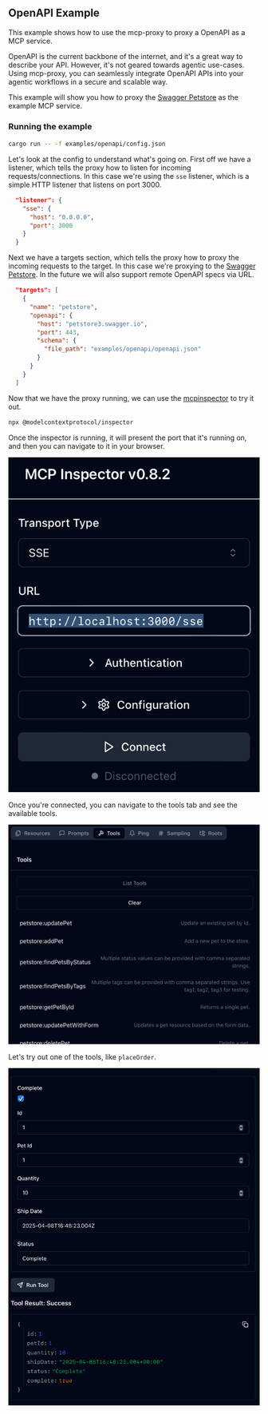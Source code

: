 ## OpenAPI Example

This example shows how to use the mcp-proxy to proxy a OpenAPI as a MCP service.

OpenAPI is the current backbone of the internet, and it's a great way to describe your API. However, it's not geared towards agentic use-cases. Using mcp-proxy, you can seamlessly integrate OpenAPI APIs into your agentic workflows in a secure and scalable way.

This example will show you how to proxy the [Swagger Petstore](https://petstore3.swagger.io) as the example MCP service.

### Running the example

```bash
cargo run -- -f examples/openapi/config.json
```

Let's look at the config to understand what's going on. First off we have a listener, which tells the proxy how to listen for incoming requests/connections. In this case we're using the `sse` listener, which is a simple HTTP listener that listens on port 3000.
```json
  "listener": {
    "sse": {  
      "host": "0.0.0.0",
      "port": 3000
    }
  }
```

Next we have a targets section, which tells the proxy how to proxy the incoming requests to the target. In this case we're proxying to the [Swagger Petstore](https://petstore3.swagger.io). In the future we will also support remote OpenAPI specs via URL.
```json
  "targets": [
    {
      "name": "petstore",
      "openapi": {
        "host": "petstore3.swagger.io",
        "port": 443,
        "schema": {
          "file_path": "examples/openapi/openapi.json"
        }
      }
    }
  ]
```

Now that we have the proxy running, we can use the [mcpinspector](https://github.com/modelcontextprotocol/inspector) to try it out.
```bash
npx @modelcontextprotocol/inspector
```

Once the inspector is running, it will present the port that it's running on, and then you can navigate to it in your browser.

![Inspector](./img/connect.png)

Once you're connected, you can navigate to the tools tab and see the available tools.

![Tools](./img/tools.png)

Let's try out one of the tools, like `placeOrder`.

![Petstore](./img/call.png)

